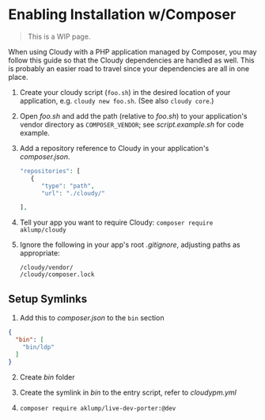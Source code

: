 # Enabling Installation w/Composer

> This is a WIP page.

When using Cloudy with a PHP application managed by Composer, you may follow this guide so that the Cloudy dependencies are handled as well. This is probably an easier road to travel since your dependencies are all in one place.

1. Create your cloudy script (`foo.sh`) in the desired location of your application, e.g. `cloudy new foo.sh`. (See also `cloudy core`.)
2. Open _foo.sh_ and add the path (relative to _foo.sh_) to your application's vendor directory as `COMPOSER_VENDOR`; see _script.example.sh_ for code example.
3. Add a repository reference to Cloudy in your application's _composer.json_.

   ```php
   "repositories": [
      {
         "type": "path",
         "url": "./cloudy/"

   ],
   ```   

6. Tell your app you want to require Cloudy: `composer require aklump/cloudy`
7. Ignore the following in your app's root _.gitignore_, adjusting paths as appropriate:

   ```gitignore
   /cloudy/vendor/
   /cloudy/composer.lock
   ```

## Setup Symlinks

1. Add this to _composer.json_ to the `bin` section

```json
{
  "bin": [
    "bin/ldp"
  ]
}
```

2. Create _bin_ folder
3. Create the symlink in _bin_ to the entry script, refer to _cloudypm.yml_

12. `composer require aklump/live-dev-porter:@dev`
